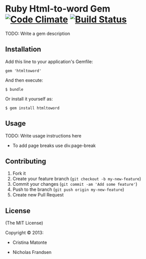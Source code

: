# Ruby Html-to-word Gem [![Code Climate](https://codeclimate.com/github/nickfrandsen/htmltoword.png)](https://codeclimate.com/github/nickfrandsen/htmltoword) [![Build Status](https://travis-ci.org/nickfrandsen/htmltoword.png)](https://travis-ci.org/nickfrandsen/htmltoword)

TODO: Write a gem description

## Installation

Add this line to your application's Gemfile:

    gem 'htmltoword'

And then execute:

    $ bundle

Or install it yourself as:

    $ gem install htmltoword

## Usage

TODO: Write usage instructions here
- To add page breaks use div.page-break

## Contributing

1. Fork it
2. Create your feature branch (`git checkout -b my-new-feature`)
3. Commit your changes (`git commit -am 'Add some feature'`)
4. Push to the branch (`git push origin my-new-feature`)
5. Create new Pull Request

## License

(The MIT License)

Copyright © 2013:

* Cristina Matonte

* Nicholas Frandsen
